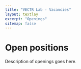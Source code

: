 ```yaml
---
title: "VECTR Lab - Vacancies"
layout: textlay
excerpt: "Openings"
sitemap: false
---
```


# Open positions
Description of openings goes here.
